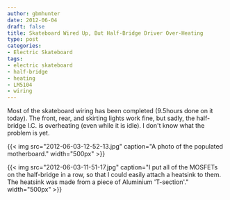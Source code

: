 ```yaml
---
author: gbmhunter
date: 2012-06-04
draft: false
title: Skateboard Wired Up, But Half-Bridge Driver Over-Heating
type: post
categories:
- Electric Skateboard
tags:
- electric skateboard
- half-bridge
- heating
- LM5104
- wiring
---
```


Most of the skateboard wiring has been completed (9.5hours done on it today). The front, rear, and skirting lights work fine, but sadly, the half-bridge I.C. is overheating (even while it is idle). I don't know what the problem is yet.

{{< img src="2012-06-03-12-52-13.jpg" caption="A photo of the populated motherboard."  width="500px" >}}

{{< img src="2012-06-03-11-51-17.jpg" caption="I put all of the MOSFETs on the half-bridge in a row, so that I could easily attach a heatsink to them. The heatsink was made from a piece of Aluminium 'T-section'."  width="500px" >}}
